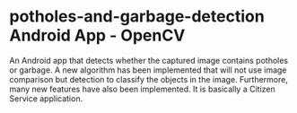 # potholes-and-garbage-detection Android App - OpenCV
An Android app that detects whether the captured image contains potholes or garbage. A new algorithm has been implemented that will not use image comparison but detection to classify the objects in the image. Furthermore, many new features have also been implemented. It is basically a Citizen Service application.
